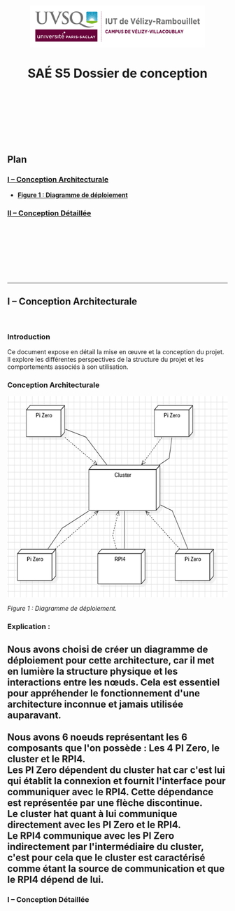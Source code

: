 <div align="center">

<img height="95" width="400" src="../img/IUT_Velizy_Villacoublay_logo_2020_ecran.png" title="logo uvsq vélizy"/>

# SAÉ S5  Dossier de conception
</div>

<br><br><br><br><br><br><br>

## Plan

### [I – Conception Architecturale](#p1)
- <b>[Figure 1 : Diagramme de déploiement ](#fg1)</b>

### [II – Conception Détaillée](#p2)


<br><br><br><br><br><br><br>


------------------------------------------------------------------------------------------------------------------------
## <a name="p1"></a>I – Conception Architecturale
<br>

### Introduction
Ce document expose en détail la mise en œuvre et la conception du projet.
Il explore les différentes perspectives de la structure du projet et les comportements associés à son utilisation.


### Conception Architecturale

<img height="458" width="592" src="../img/diagramme_deploiement.png" title="Diagramme"/>

<i><a name="fg1"></a>Figure 1 : Diagramme de déploiement.</i>

### Explication :

Nous avons choisi de créer un diagramme de déploiement pour cette architecture, car il met en lumière la structure physique et les interactions entre les nœuds. Cela est essentiel pour appréhender le fonctionnement d'une architecture inconnue et jamais utilisée auparavant.
<br><br>
Nous avons 6 noeuds représentant les 6 composants que l'on possède : Les 4 PI Zero, le cluster et le RPI4. 
<br>
Les PI Zero dépendent du cluster hat car c'est lui qui établit la connexion et fournit l'interface pour communiquer avec le RPI4. Cette dépendance est représentée par une flèche discontinue. <br>
Le cluster hat quant à lui communique directement avec les PI Zero et le RPI4. <br>
Le RPI4 communique avec les PI Zero indirectement par l'intermédiaire du cluster, c'est pour cela que le cluster est caractérisé comme étant la source de communication et que le RPI4 dépend de lui.
------------------------------------------------------------------------------------------------------------------------
### <a name="p2"></a>I – Conception Détaillée


